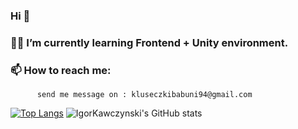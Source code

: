 ### Hi 👊


### 🧙‍♂️ I’m currently learning Frontend + Unity environment.
### 📫 How to reach me: 
          send me message on : kluseczkibabuni94@gmail.com
          
[![Top Langs](https://github-readme-stats.vercel.app/api/top-langs/?username=IgorKawczynski&theme=jolly&exclude_repo=github-readme-stats,Algorithms-and-Data-Structures,DataVisualisation2021)](https://github.com/anuraghazra/github-readme-stats)
![IgorKawczynski's GitHub stats](https://github-readme-stats.vercel.app/api?username=IgorKawczynski&theme=jolly&show_icons=true)
